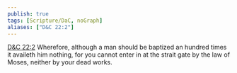 ```yaml
---
publish: true
tags: [Scripture/DaC, noGraph]
aliases: ["D&C 22:2"]
---
```

[D&C 22:2](https://churchofjesuschrist.org/study/scriptures/dc-testament/dc/22?lang=eng&id=p2#p2) Wherefore, although a man should be baptized an hundred times it availeth him nothing, for you cannot enter in at the strait gate by the law of Moses, neither by your dead works.
